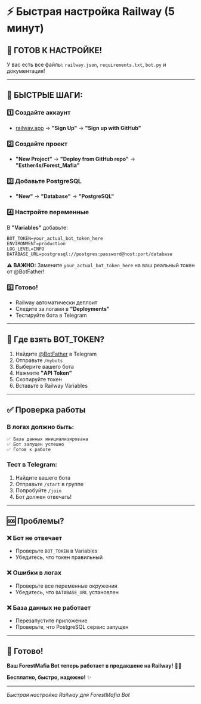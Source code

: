 # ⚡ Быстрая настройка Railway (5 минут)

## 🎯 **ГОТОВ К НАСТРОЙКЕ!**

У вас есть все файлы: `railway.json`, `requirements.txt`, `bot.py` и документация!

---

## 🚀 **БЫСТРЫЕ ШАГИ:**

### 1️⃣ **Создайте аккаунт**
- [railway.app](https://railway.app) → **"Sign Up"** → **"Sign up with GitHub"**

### 2️⃣ **Создайте проект**
- **"New Project"** → **"Deploy from GitHub repo"** → **"Esther4s/Forest_Mafia"**

### 3️⃣ **Добавьте PostgreSQL**
- **"New"** → **"Database"** → **"PostgreSQL"**

### 4️⃣ **Настройте переменные**
В **"Variables"** добавьте:
```
BOT_TOKEN=your_actual_bot_token_here
ENVIRONMENT=production
LOG_LEVEL=INFO
DATABASE_URL=postgresql://postgres:password@host:port/database
```

**⚠️ ВАЖНО:** Замените `your_actual_bot_token_here` на ваш реальный токен от @BotFather!

### 5️⃣ **Готово!**
- Railway автоматически деплоит
- Следите за логами в **"Deployments"**
- Тестируйте бота в Telegram

---

## 🔧 **Где взять BOT_TOKEN?**

1. Найдите [@BotFather](https://t.me/BotFather) в Telegram
2. Отправьте `/mybots`
3. Выберите вашего бота
4. Нажмите **"API Token"**
5. Скопируйте токен
6. Вставьте в Railway Variables

---

## ✅ **Проверка работы**

### В логах должно быть:
```
✅ База данных инициализирована
✅ Бот запущен успешно
✅ Готов к работе
```

### Тест в Telegram:
1. Найдите вашего бота
2. Отправьте `/start` в группе
3. Попробуйте `/join`
4. Бот должен отвечать!

---

## 🆘 **Проблемы?**

### ❌ Бот не отвечает
- Проверьте `BOT_TOKEN` в Variables
- Убедитесь, что токен правильный

### ❌ Ошибки в логах
- Проверьте все переменные окружения
- Убедитесь, что `DATABASE_URL` установлен

### ❌ База данных не работает
- Перезапустите приложение
- Проверьте, что PostgreSQL сервис запущен

---

## 🎉 **Готово!**

**Ваш ForestMafia Bot теперь работает в продакшене на Railway!** 🚂🌲

**Бесплатно, быстро, надежно!** ✨

---
*Быстрая настройка Railway для ForestMafia Bot*
